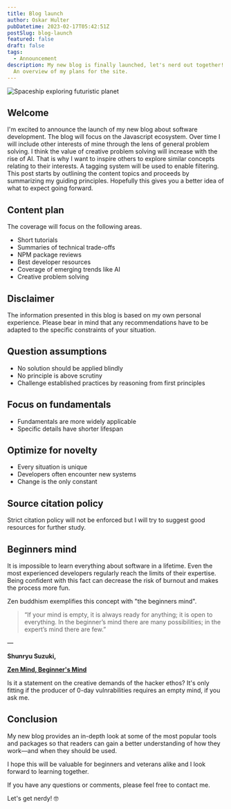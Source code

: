 ```yaml
---
title: Blog launch
author: Oskar Hulter
pubDatetime: 2023-02-17T05:42:51Z
postSlug: blog-launch
featured: false
draft: false
tags:
  - Announcement
description: My new blog is finally launched, let's nerd out together! 👨‍💻
  An overview of my plans for the site.
---
```


![Spaceship exploring futuristic planet](https://res.cloudinary.com/dduqjmlr5/image/upload/v1677006718/spaceship-exploring-futuristic-city_topwip.png)

## Welcome

I'm excited to announce the launch of my new blog about software development.
The blog will focus on the Javascript ecosystem. Over time I will include
other interests of mine through the lens of general problem solving. I think the
value of creative problem solving will increase with the rise of AI. That is why I want to
inspire others to explore similar concepts relating to their interests. A
tagging system will be used to enable filtering. This post starts by outlining the content topics and proceeds
by summarizing my guiding principles. Hopefully this gives you a better idea of what to expect going forward.

## Content plan

The coverage will focus on the following areas.

- Short tutorials
- Summaries of technical trade-offs
- NPM package reviews
- Best developer resources
- Coverage of emerging trends like AI
- Creative problem solving

## Disclaimer

The information presented in this blog is based on my own personal experience.
Please bear in mind that any recommendations have to be adapted to the specific
constraints of your situation.

## Question assumptions

- No solution should be applied blindly
- No principle is above scrutiny
- Challenge established practices by reasoning from first principles

## Focus on fundamentals

- Fundamentals are more widely applicable
- Specific details have shorter lifespan

## Optimize for novelty

- Every situation is unique
- Developers often encounter new systems
- Change is the only constant

## Source citation policy

Strict citation policy will not be enforced but I will try to suggest good resources for further study.

## Beginners mind

It is impossible to learn everything about software in a lifetime. Even the most experienced
developers regularly reach the limits of their expertise. Being confident with
this fact can decrease the risk of burnout and makes the process more fun.

Zen buddhism exemplifies this concept with "the beginners mind".

> “If your mind is empty, it is always ready for anything; it is open to everything. In the beginner’s mind there are many possibilities; in the expert’s mind there are few.”

―

**Shunryu Suzuki,**

**[Zen Mind, Beginner's Mind](https://www.goodreads.com/work/quotes/231282)**

Is it a statement on the creative demands of the hacker ethos? It's only fitting
if the producer of 0-day vulnrabilities requires an empty mind, if you ask me.

## Conclusion

My new blog provides an in-depth look at some of the most popular tools and packages so that readers can gain a better understanding of how they work—and when they should be used.

I hope this will be valuable for beginners and veterans alike and I look forward
to learning together.

If you have any questions or comments, please feel free to contact me.

Let's get nerdy! 🤓
